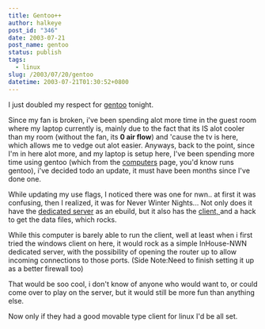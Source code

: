 ```yaml
---
title: Gentoo++
author: halkeye
post_id: "346"
date: 2003-07-21
post_name: gentoo
status: publish
tags:
  - linux
slug: /2003/07/20/gentoo
datetime: 2003-07-21T01:30:52+0800
---
```


I just doubled my respect for [gentoo](https://www.gentoo.org) tonight.

Since my fan is broken, i've been spending alot more time in the guest room where my laptop currently is, mainly due to the fact that its IS alot cooler than my room (without the fan, its **0 air flow**) and 'cause the tv is here, which allows me to vedge out alot easier. Anyways, back to the point, since I'm in here alot more, and my laptop is setup here, I've been spending more time using gentoo (which from the [computers](/computers/) page, you'd know runs gentoo), i've decided todo an update, it must have been months since I've done one.

While updating my use flags, I noticed there was one for nwn.. at first it was confusing, then I realized, it was for Never Winter Nights... Not only does it have the [dedicated server](https://nwn.bioware.com/downloads/standaloneserver.html) as an ebuild, but it also has the [client, ](https://nwn.bioware.com/downloads/linuxclient.html)and a hack to get the data files, which rocks.

While this computer is barely able to run the client, well at least when i first tried the windows client on here, it would rock as a simple InHouse-NWN dedicated server, with the possibility of opening the router up to allow incoming connections to those ports. (Side Note:Need to finish setting it up as a better firewall too)

That would be soo cool, i don't know of anyone who would want to, or could come over to play on the server, but it would still be more fun than anything else.

Now only if they had a good movable type client for linux I'd be all set.